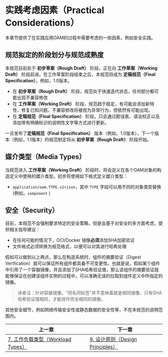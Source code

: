 # 实践考虑因素（Practical Considerations）

本章节提供了在实践应用OAM的过程中需要考虑的一些因素，例如安全实践。

## 规范拟定的阶段划分与规范成熟度

本规范目前处于 **初步草案（Rough Draft）** 阶段，正在向 **工作草案（Working Draft）**
阶段前进。在工作草案阶段结束之后，本规范将成为 **定稿规范（Final Specification）**，例如，1.0版本。

- 在 **初步草案（Rough Draft）** 阶段，规范处于快速迭代状态，任何部分都可能出现不兼容修改
- 在 **工作草案（Working Draft）** 阶段，规范趋于稳定，有可能会添加新特性，修复已知问题。不兼容修改将被视为异常行为，但依然有可能出现。
- 在 **定稿规范（Final Specification）** 阶段，只会通过勘误表、语法校正以及添加带有明确标识的说明性文字等方式进行更新。

一旦发布了**定稿规范（Final Specification）** 版本（例如，1.0版本），下一个版本（例如，1.1版本）的规范制定将从 **初步草案（Rough Draft）** 阶段开始。


## 媒介类型（Media Types）

当规范进入 **工作草案（Working Draft）** 阶段时，将会定义在各个OAM对象的构造定义中使用的媒介类型。初步将使用如下格式定义媒介类型：

- `application/oam.TYPE.v1+json`，其中 `TYPE` 字段可以用不同的对象类型替换 (例如，`component` )

## 安全（Security）

目前，本规范不会强制要求特定的安全策略，但是会基于对安全的多方面考虑，提供相关指导建议：

- 在任何可能的情况下，OCI/Docker 镜像**必须**添加SHA加密验证
- 文件格式必须转换为规范格式，以便可以对其进行哈希处理

假如可以做到以上两点，那么在构造系统时，组件的摘要验证（Digest Verification）就可以保证所有组件都具备不可变更性。也就是说，假如某个组件中引用了一个容器镜像，并且添加了SHA哈希验证值，那么该组件的摘要验证就能够保证在创建该组件实例的过程中，可以准确无误的拉取到组件定义中所指定的镜像。

> 译者注：针对容器镜像，“同名同标签”并不意味着就是相同镜像，只有SHA哈希验证值相同，才能视作完全相同的镜像。

其他安全细节，例如网络传输安全性或静态数据的安全性等，不在本规范的说明范围内。

| 上一章        | 下一章           | 
| ------------- |-------------|
| [7. 工作负载类型（Workload Types）](7.workload_types.md) | [9. 设计原则（Design Principles）](9.design_principles.md) | 
